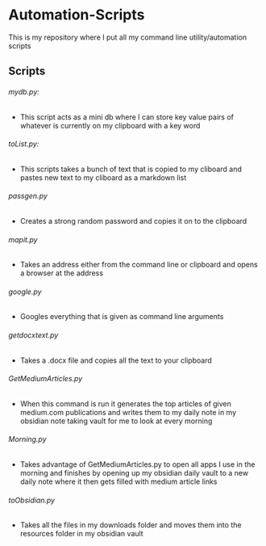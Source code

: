 # Automation-Scripts

This is my repository where I put all my command line utility/automation scripts

## Scripts
###### mydb.py:
- This script acts as a mini db where I can store key value pairs of whatever is currently on my clipboard with a key word

###### toList.py:
- This scripts takes a bunch of text that is copied to my cliboard and pastes new text to my cliboard as a markdown list

###### passgen.py
- Creates a strong random password and copies it on to the clipboard

###### mapit.py
- Takes an address either from the command line or clipboard and opens a browser at the address

###### google.py
- Googles everything that is given as command line arguments

###### getdocxtext.py
- Takes a .docx file and copies all the text to your clipboard

###### GetMediumArticles.py
- When this command is run it generates the top articles of given medium.com publications and writes them to my daily note in my obsidian note taking vault for me to look at every morning

###### Morning.py
- Takes advantage of GetMediumArticles.py to open all apps I use in the morning and finishes by opening up my obsidian daily vault to a new daily note where it then gets filled with medium article links

###### toObsidian.py
- Takes all the files in my downloads folder and moves them into the resources folder in my obsidian vault